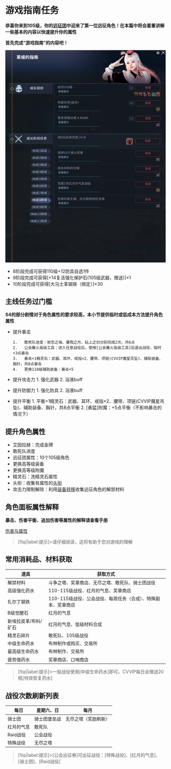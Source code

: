 # 游戏指南任务  <!-- {docsify-ignore-all} -->
**恭喜你来到105级，你的[远征团](team/)中迎来了第一位远征角色！在本篇中将会着重讲解一些基本的内容以快速提升你的属性**

**首先完成“游戏指南”的内容吧！**

![Alt text](image.png ':size=40%')
-   8阶段完成可获得110级+12防具自选1件
-   9阶段完成可获得[+14复活强化保护石(105级武器，赠送)]×1
-   10阶段完成可获得[大马士革钢铁（绑定）]×30


## 主线任务过门槛
**S4的部分剧情对于角色属性的要求较高，本小节提供临时或低成本方法提升角色属性**
-   提升暴击

        1.   敢死队进度：邪念之海、屠戮之月、砧上之剑分别完成2次，共6点
        2.   公会篝火高级工具：进入任意战役后，使用[公会篝火高级工具]后退出战役，临时+3点暴击
        3.   暴击+1精灵石：武器、耳环、戒指×2、腰带、项链(CVVIP魔星吊坠)、辅助装备、胸针，共8点暴击
        4.   更换110级辅助装备：暴击+5

-   提升攻击力
        1.   强化武器
        2.   浴液buff

-   提升防御力
        1.   强化防具
        2.   浴液buff

-   提升平衡
        1.   平衡+1精灵石：武器、耳环、戒指×2、腰带、项链(CVVIP魔星吊坠)、辅助装备、胸针，共8点平衡
        2.  [勇猛]附魔：+5点平衡（不影响暴击的情况下）

## 提升角色属性

-   艾因拉赫：完成金牌
-   敢死队进度
-   远征团属性：10个105级角色
-   更换高等级装备
-   更换高等级附魔
-   精灵石：洗精灵石属性
-   头衔：收集有属性的[头衔](title/)
-   攻击力限制解除：利用[装备转移](share/)收集远征角色的解禁材料

## 角色面板属性解释
**暴击、伤害平衡、追加伤害等属性的解释请查看手册**

[伤害与属性](attributes/)

> [!tip|label:提示]>请仔细阅读，这将有助于您对游戏的理解


##  常用消耗品、材料获取

| 道具  | 获取方式 | 
| --------| ----------- |
|解禁材料|斗争之塔、奖章商店、无尽之塔、敢死队、骑士团战役
|高级强化药水  |  110-115级战役、红月的气息、奖章商店
|扎尔丁钢铁 | 110-115级战役、公会战役、每周任务（合成）、特殊副本、奖章商店
|B级觉醒石  | 红月的气息
|新埃拉皮革/布料/矿石|红月的气息、低级材料合成
|精灵石碎片|敢死队、105级战役
|中级生命药水  | 布林制作或购买、交易所
|最高级生命药水|布林制作、交易所
|疲劳值药水|奖章商店、口哨商店

> [!tip|label:提示]>一般战役使用[中级生命药水]即可。CVVIP每日会赠送20瓶[特效恢复药水]


## 战役次数刷新列表
| 每日  | 星期六、日 | 每月
| --------| ----------- |----------- |
|骑士团     |      骑士团堡垒战|无尽之塔（奖励刷新）
|红月的气息   |    敢死队
|Raid战役        |       公会战役
|特殊战役     |           无尽之塔

> [!tip|label:提示]>[公会出征券]可出征战役：[特殊战役]、[红月的气息]、[骑士团]、[Raid战役]




